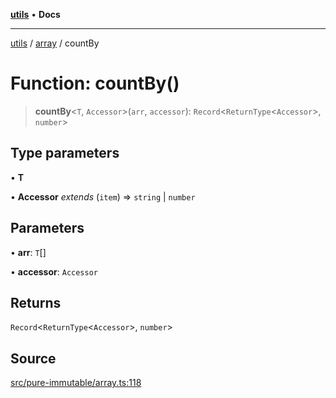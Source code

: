 [**utils**](../../../README.md) • **Docs**

***

[utils](../../../globals.md) / [array](../README.md) / countBy

# Function: countBy()

> **countBy**\<`T`, `Accessor`\>(`arr`, `accessor`): `Record`\<`ReturnType`\<`Accessor`\>, `number`\>

## Type parameters

• **T**

• **Accessor** *extends* (`item`) => `string` \| `number`

## Parameters

• **arr**: `T`[]

• **accessor**: `Accessor`

## Returns

`Record`\<`ReturnType`\<`Accessor`\>, `number`\>

## Source

[src/pure-immutable/array.ts:118](https://github.com/alpinisme/utils/blob/825f78da0ace828df12ea4d598fd95fa96ee25f5/src/pure-immutable/array.ts#L118)
